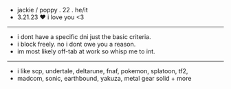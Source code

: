-  jackie / poppy . 22 . he/it
-  3.21.23 ♥ i love you <3
- --------------------------------------------------------
-  i dont have a specific dni just the basic criteria.
-  i block freely. no i dont owe you a reason.
-  im most likely off-tab at work so whisp me to int.
- --------------------------------------------------------
- i like scp, undertale, deltarune, fnaf, pokemon, splatoon, tf2,
- madcom, sonic, earthbound, yakuza, metal gear solid + more

